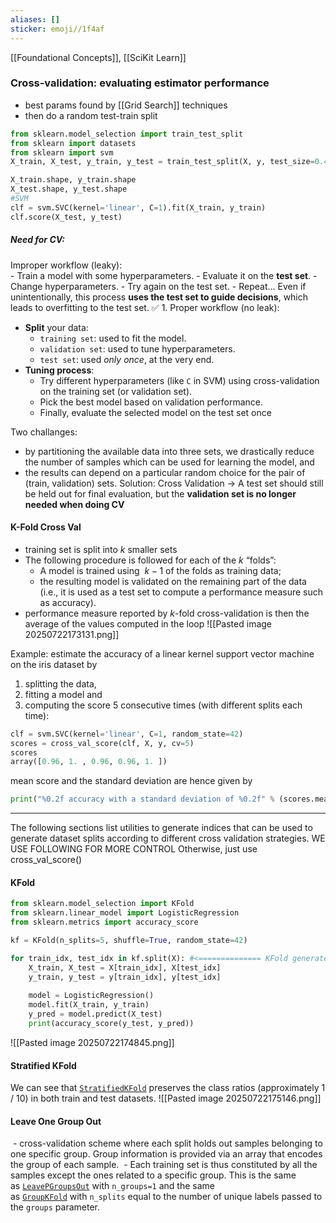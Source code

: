 ```yaml
---
aliases: []
sticker: emoji//1f4af
---
```

[[Foundational Concepts]], [[SciKit Learn]] 
### Cross-validation: evaluating estimator performance
- best params found by [[Grid Search]] techniques
- then do a random test-train split
```python
from sklearn.model_selection import train_test_split
from sklearn import datasets
from sklearn import svm
X_train, X_test, y_train, y_test = train_test_split(X, y, test_size=0.4, random_state=0)

X_train.shape, y_train.shape
X_test.shape, y_test.shape
#SVM
clf = svm.SVC(kernel='linear', C=1).fit(X_train, y_train)
clf.score(X_test, y_test)
```
##### Need for CV:
Improper workflow (leaky):    
    - Train a model with some hyperparameters.
    - Evaluate it on the **test set**.
    - Change hyperparameters.
    - Try again on the test set.
    - Repeat...
Even if unintentionally, this process **uses the test set to guide decisions**, which leads to overfitting to the test set.
✅ 1. Proper workflow (no leak):
- **Split** your data:
    - `training set`: used to fit the model.
    - `validation set`: used to tune hyperparameters.
    - `test set`: used _only once_, at the very end.
- **Tuning process**:
    - Try different hyperparameters (like `C` in SVM) using cross-validation on the training set (or validation set).
    - Pick the best model based on validation performance.
    - Finally, evaluate the selected model on the test set once

Two challanges:
- by partitioning the available data into three sets, we drastically reduce the number of samples which can be used for learning the model, and 
- the results can depend on a particular random choice for the pair of (train, validation) sets.
Solution: Cross Validation -> A test set should still be held out for final evaluation, but the **validation set is no longer needed when doing CV**

#### K-Fold Cross Val
- training set is split into _k_ smaller sets
- The following procedure is followed for each of the _k_ “folds”:
	- A model is trained using  $k-1$ of the folds as training data;
	- the resulting model is validated on the remaining part of the data (i.e., it is used as a test set to compute a performance measure such as accuracy).
- performance measure reported by _k_-fold cross-validation is then the average of the values computed in the loop
![[Pasted image 20250722173131.png]]

Example: estimate the accuracy of a linear kernel support vector machine on the iris dataset by 
1. splitting the data, 
2. fitting a model and 
3. computing the score 5 consecutive times (with different splits each time):
```python
clf = svm.SVC(kernel='linear', C=1, random_state=42)
scores = cross_val_score(clf, X, y, cv=5)
scores
array([0.96, 1. , 0.96, 0.96, 1. ])
```
mean score and the standard deviation are hence given by
```python
print("%0.2f accuracy with a standard deviation of %0.2f" % (scores.mean(), scores.std()))
```

---
The following sections list utilities to generate indices that can be used to generate dataset splits according to different cross validation strategies.
WE USE FOLLOWING FOR MORE CONTROL
Otherwise, just use cross_val_score()
#### KFold

```python
from sklearn.model_selection import KFold
from sklearn.linear_model import LogisticRegression
from sklearn.metrics import accuracy_score

kf = KFold(n_splits=5, shuffle=True, random_state=42)

for train_idx, test_idx in kf.split(X): #<============== KFold generates indices for train and test 
    X_train, X_test = X[train_idx], X[test_idx]
    y_train, y_test = y[train_idx], y[test_idx]
    
    model = LogisticRegression()
    model.fit(X_train, y_train)
    y_pred = model.predict(X_test)
    print(accuracy_score(y_test, y_pred))
```
![[Pasted image 20250722174845.png]]

#### Stratified KFold
We can see that [`StratifiedKFold`](https://scikit-learn.org/stable/modules/generated/sklearn.model_selection.StratifiedKFold.html#sklearn.model_selection.StratifiedKFold "sklearn.model_selection.StratifiedKFold") preserves the class ratios (approximately 1 / 10) in both train and test datasets.
![[Pasted image 20250722175146.png]]

#### Leave One Group Out
 - cross-validation scheme where each split holds out samples belonging to one specific group. Group information is provided via an array that encodes the group of each sample.
 - Each training set is thus constituted by all the samples except the ones related to a specific group. This is the same as [`LeavePGroupsOut`](https://scikit-learn.org/stable/modules/generated/sklearn.model_selection.LeavePGroupsOut.html#sklearn.model_selection.LeavePGroupsOut "sklearn.model_selection.LeavePGroupsOut") with `n_groups=1` and the same as [`GroupKFold`](https://scikit-learn.org/stable/modules/generated/sklearn.model_selection.GroupKFold.html#sklearn.model_selection.GroupKFold "sklearn.model_selection.GroupKFold") with `n_splits` equal to the number of unique labels passed to the `groups` parameter.

